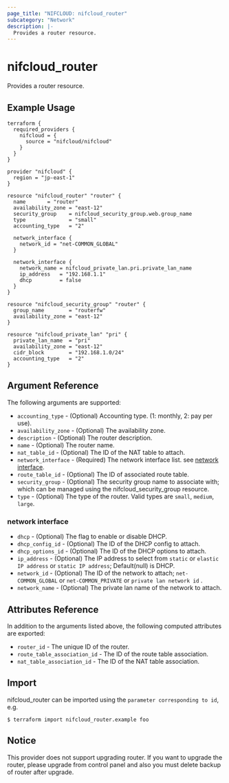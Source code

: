 ```yaml
---
page_title: "NIFCLOUD: nifcloud_router"
subcategory: "Network"
description: |-
  Provides a router resource.
---
```


# nifcloud_router

Provides a router resource.

## Example Usage

```hcl
terraform {
  required_providers {
    nifcloud = {
      source = "nifcloud/nifcloud"
    }
  }
}

provider "nifcloud" {
  region = "jp-east-1"
}

resource "nifcloud_router" "router" {
  name       = "router"
  availability_zone = "east-12"
  security_group    = nifcloud_security_group.web.group_name
  type              = "small"
  accounting_type   = "2"

  network_interface {
    network_id = "net-COMMON_GLOBAL"
  }

  network_interface {
    network_name = nifcloud_private_lan.pri.private_lan_name
    ip_address   = "192.168.1.1"
    dhcp         = false
  }
}

resource "nifcloud_security_group" "router" {
  group_name        = "routerfw"
  availability_zone = "east-12"
}

resource "nifcloud_private_lan" "pri" {
  private_lan_name  = "pri"
  availability_zone = "east-12"
  cidr_block        = "192.168.1.0/24"
  accounting_type   = "2"
}
```

## Argument Reference

The following arguments are supported:

* `accounting_type` - (Optional) Accounting type. (1: monthly, 2: pay per use).
* `availability_zone` - (Optional) The availability zone.
* `description` - (Optional) The router description.
* `name` - (Optional) The router name.
* `nat_table_id` - (Optional) The ID of the NAT table to attach.
* `network_interface` - (Required) The network interface list. see [network interface](#network-interface).
* `route_table_id` - (Optional) The ID of associated route table.
* `security_group` - (Optional) The security group name to associate with; which can be managed using the nifcloud_security_group resource.
* `type` - (Optional) The type of the router. Valid types are `small`, `medium`, `large`.

### network interface

* `dhcp` - (Optional) The flag to enable or disable DHCP.
* `dhcp_config_id` - (Optional) The ID of the DHCP config to attach.
* `dhcp_options_id` - (Optional) The ID of the DHCP options to attach.
* `ip_address` - (Optional) The IP address to select from `static` or `elastic IP address` or `static IP address`; Default(null) is DHCP.
* `network_id` - (Optional) The ID of the network to attach; `net-COMMON_GLOBAL` or `net-COMMON_PRIVATE` or `private lan network id` .
* `network_name` - (Optional) The private lan name of the network to attach.

## Attributes Reference

In addition to the arguments listed above, the following computed attributes are exported:

* `router_id` - The unique ID of the router.
* `route_table_association_id` - The ID of the route table association.
* `nat_table_association_id` - The ID of the NAT table association.

## Import

nifcloud_router can be imported using the `parameter corresponding to id`, e.g.

```
$ terraform import nifcloud_router.example foo
```

## Notice

This provider does not support upgrading router.
If you want to upgrade the router, please upgrade from control panel and also you must delete backup of router after upgrade.
